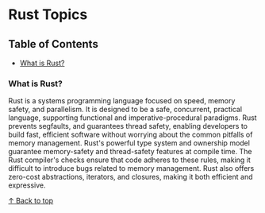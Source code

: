 # Rust Topics

## Table of Contents
- [What is Rust?](#what-is-rust)

### What is Rust?

Rust is a systems programming language focused on speed, memory safety, and parallelism. It is designed to be a safe, concurrent, practical language, supporting functional and imperative-procedural paradigms. Rust prevents segfaults, and guarantees thread safety, enabling developers to build fast, efficient software without worrying about the common pitfalls of memory management.
Rust's powerful type system and ownership model guarantee memory-safety and thread-safety features at compile time. The Rust compiler's checks ensure that code adheres to these rules, making it difficult to introduce bugs related to memory management. Rust also offers zero-cost abstractions, iterators, and closures, making it both efficient and expressive.

[↑ Back to top](#rust-topics)


